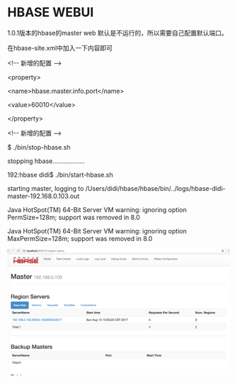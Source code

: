 # HBASE WEBUI

1.0.1版本的hbase的master web 默认是不运行的，所以需要自己配置默认端口。

在hbase-site.xml中加入一下内容即可

&lt;!-- 新增的配置 --&gt;

&lt;property&gt;

&lt;name&gt;hbase.master.info.port&lt;/name&gt;

&lt;value&gt;60010&lt;/value&gt;

&lt;/property&gt;

&lt;!-- 新增的配置 --&gt;

$ ./bin/stop-hbase.sh

stopping hbase..................

192:hbase didi$ ./bin/start-hbase.sh

starting master, logging to /Users/didi/hbase/hbase/bin/../logs/hbase-didi-master-192.168.0.103.out

Java HotSpot\(TM\) 64-Bit Server VM warning: ignoring option PermSize=128m; support was removed in 8.0

Java HotSpot\(TM\) 64-Bit Server VM warning: ignoring option MaxPermSize=128m; support was removed in 8.0

![](/assets/importui.png)

